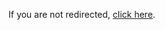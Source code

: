 <head>
  <meta charset="UTF-8">
  <meta http-equiv="refresh" content="10; url=\Documentation\Integrations\ncentral-integration-setup.html">
  <link rel="canonical" href="\Documentation\Integrations\ncentral-integration-setup.html">
  <title>Redirecting…</title>
</head>
<body>
  <p>If you are not redirected, <a href="\Documentation\Integrations\ncentral-integration-setup.html">click here</a>.</p>
</body>
